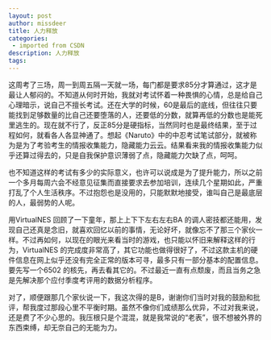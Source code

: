 ```yaml
---
layout: post
author: missdeer
title: 人力释放
categories: 
 - imported from CSDN
description: 人力释放
tags: 
---
```


这周考了三场，周一到周五隔一天就一场，每门都是要求85分才算通过，这才是最让人郁闷的。不知道从何时开始，我就对考试怀着一种畏惧的心情，总是给自己心理暗示，说自己不擅长考试。还在大学的时候，60是最后的底线，但往往只要能找到足够数量的比自己还要堕落的人，还要低的分数，就算再低的分数也是能死里逃生的。现在就不行了，反正85分是硬指标，当然同时也是最终结果，至于过程如何，就看各人各显神通了。想起《Naruto》中的中忍考试笔试部分，就被称为是为了考验考生的情报收集能力，隐藏能力云云。结果看来我的情报收集能力似乎还算过得去的，只是自我保护意识薄弱了点，隐藏能力欠缺了点，呵呵。

也不知道这样的考试有多少的实际意义，也许可以说成是为了提升能力，所以之前一个多月每周六会不经意见征集而直接要求去参加培训，连续几个星期如此，严重打乱了个人生活秩序。不过抱怨也是没用的，只能默默地接受，谁叫自己是最底层的人，最弱势的人呢。

用VirtualNES 回顾了一下童年，那上上下下左右左右BA 的调人密技都还能用，发现自己还真是念旧，就喜欢回忆以前的事情，无论好坏，就像忘不了那三个家伙一样。不过再如何，以现在的眼光来看当时的游戏，也只能以怀旧来解释这样的行为，VirtualNES 的完成度非常高了，其它功能也做得很好了，不过这款主机的硬件信息在网上似乎还没有完全正常的版本可寻，最多只有一部分基本的配置信息。要先写一个6502 的核先，再去看其它的。不过最近一直有点颓废，而且当务之急是先解决那个应付季度考评用的数据分析程序。

对了，顺便跟那几个家伙说一下，我这次得的是B，谢谢你们当时对我的鼓励和批评，帮我度过那段心里不平衡时期。虽然不像你们成绩那么优异，不过对我来说，还是费了不少心思的。我压根只是个混混，就是我常说的“老表”，很不想被外界的东西束缚，却无奈自己的无能为力。
